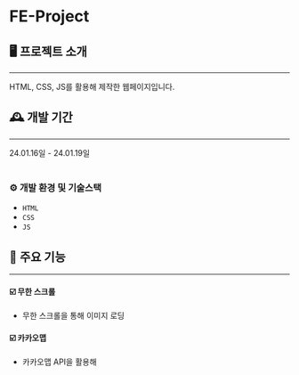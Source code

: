 # FE-Project


## 🖥️ 프로젝트 소개
<hr>
HTML, CSS, JS를 활용해 제작한 웹페이지입니다.
<br>

## 🕰️ 개발 기간
<hr>
24.01.16일 - 24.01.19일
<br><br>

### ⚙️ 개발 환경 및 기술스택
- `HTML`
- `CSS`
- `JS`


## 📌 주요 기능
<hr>

#### ☑️ 무한 스크롤 
- 무한 스크롤을 통해 이미지 로딩
#### ☑️ 카카오맵 
- 카카오맵 API을 활용해 

